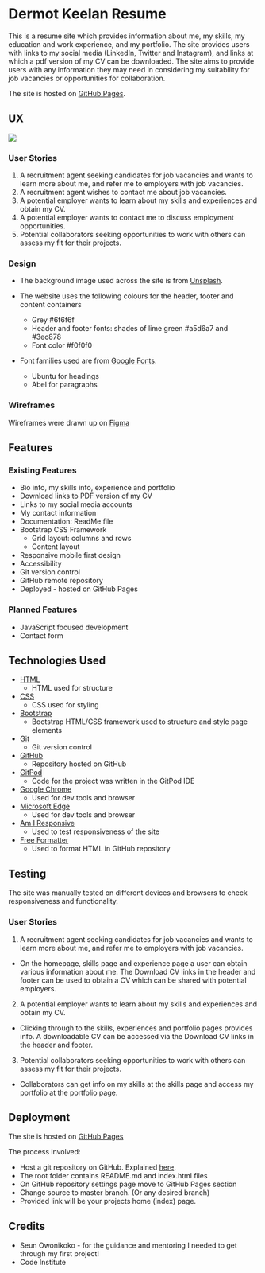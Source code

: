 # Dermot Keelan Resume

This is a resume site which provides information about me, my skills, my education and work experience, and my portfolio.
The site provides users with links to my social media (LinkedIn, Twitter and Instagram), and links at which a pdf version of my CV can be downloaded.
The site aims to provide users with any information they may need in considering my suitability for job vacancies or opportunities for collaboration.

The site is hosted on [GitHub Pages](https://dermot-k.github.io/ms1-resume/).

## UX

![](https://github.com/Dermot-K/ms1-resume/blob/master/assets/images/responsive-resume.png)



### User Stories

1. A recruitment agent seeking candidates for job vacancies and wants to learn more about me, and refer me to employers with job vacancies.
2. A recruitment agent wishes to contact me about job vacancies.
3. A potential employer wants to learn about my skills and experiences and obtain my CV.
4. A potential employer wants to contact me to discuss employment opportunities.
5. Potential collaborators seeking opportunities to work with others can assess my fit for their projects.

### Design

- The background image used across the site is from [Unsplash](https://unsplash.com/s/photos/workspace).
- The website uses the following colours for the header, footer and content containers
  - Grey #6f6f6f
  - Header and footer fonts: shades of lime green #a5d6a7 and #3ec878
  - Font color #f0f0f0

- Font families used are from [Google Fonts](https://fonts.google.com/).
  - Ubuntu for headings
  - Abel for paragraphs

### Wireframes
Wireframes were drawn up on [Figma](https://www.figma.com/file/FFWiW4o8IMre9ERQ2uoRGi/MS1-wireframe?node-id=14%3A8)

## Features

### Existing Features
- Bio info, my skills info, experience and portfolio
- Download links to PDF version of my CV
- Links to my social media accounts
- My contact information
- Documentation: ReadMe file
- Bootstrap CSS Framework
  - Grid layout: columns and rows
  - Content layout
- Responsive mobile first design
- Accessibility
- Git version control
- GitHub remote repository
- Deployed - hosted on GitHub Pages

### Planned Features
- JavaScript focused development
- Contact form

## Technologies Used
- [HTML](https://www.w3.org/html/)
  - HTML used for structure
- [CSS](https://www.w3.org/Style/CSS/Overview.en.html)
  - CSS used for styling
- [Bootstrap](https://getbootstrap.com/docs/4.5/layout/overview/)
  - Bootstrap HTML/CSS framework used to structure and style page elements
- [Git](https://git-scm.com/)
  - Git version control
- [GitHub](https://github.com/)
  - Repository hosted on GitHub
- [GitPod](https://www.gitpod.io/)
  - Code for the project was written in the GitPod IDE
- [Google Chrome](https://www.google.com/chrome/)
  - Used for dev tools and browser
- [Microsoft Edge](https://www.microsoft.com/en-us/edge)
  - Used for dev tools and browser
- [Am I Responsive](http://ami.responsivedesign.is/#)
  - Used to test responsiveness of the site
- [Free Formatter](https://www.freeformatter.com/html-formatter.html#ad-output)
  - Used to format HTML in GitHub repository

## Testing

The site was manually tested on different devices and browsers to check responsiveness and functionality.

### User Stories
1. A recruitment agent seeking candidates for job vacancies and wants to learn more about me, and refer me to employers with job vacancies.
  - On the homepage, skills page and experience page a user can obtain various information about me. The Download CV links in the header and footer can be used to obtain a CV which can be shared with potential employers.
2. A potential employer wants to learn about my skills and experiences and obtain my CV.
  - Clicking through to the skills, experiences and portfolio pages provides info. A downloadable CV can be accessed via the Download CV links in the header and footer.
3. Potential collaborators seeking opportunities to work with others can assess my fit for their projects.
  - Collaborators can get info on my skills at the skills page and access my portfolio at the portfolio page.

## Deployment

The site is hosted on [GitHub Pages](https://dermot-k.github.io/ms1-resume/)

The process involved:

- Host a git repository on GitHub. Explained [here](https://help.github.com/en/github/getting-started-with-github/create-a-repo).
- The root folder contains README.md and index.html files
- On GitHub repository settings page move to GitHub Pages section
- Change source to master branch. (Or any desired branch)
- Provided link will be your projects home (index) page.

## Credits
- Seun Owonikoko - for the guidance and mentoring I needed to get through my first project!
- Code Institute